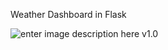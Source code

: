Weather Dashboard in Flask

![enter image description here](https://i.postimg.cc/htC2j6GP/Screenshot-43.png)
v1.0
